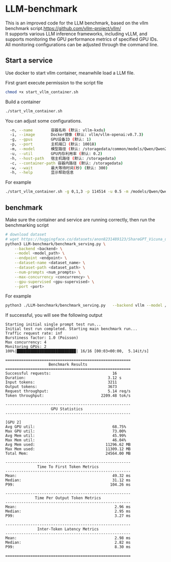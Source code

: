 # LLM-benchmark
This is an improved code for the LLM benchmark, based on the vllm benchmark script.https://github.com/vllm-project/vllm/  
It supports various LLM inference frameworks, including vLLM, and supports monitoring the GPU performance metrics of specified GPU IDs.  
All monitoring configurations can be adjusted through the command line.  

## Start a service  
Use docker to start vllm container, meanwhile load a LLM file.  

First grant execute permission to the script file
```bash
chmod +x start_vllm_container.sh
```
  Build a container
```bash
./start_vllm_container.sh
```
  You can adjust some configurations.  
```bash
  -n, --name        容器名称 (默认: vllm-kxdu)
  -i, --image       Docker镜像 (默认: vllm/vllm-openai:v0.7.3)
  -g, --gpus        GPU设备ID (默认: 1)
  -p, --port        主机端口 (默认: 10018)
  -m, --model       模型路径 (默认: /storagedata/common/models/Qwen/Qwen2_5-0_5B-Instruct)
  -u, --util        GPU内存利用率 (默认: 0.2)
  -h, --host-path   宿主机路径 (默认: /storagedata)
  -c, --container-path 容器内路径 (默认: /storagedata)
  -w, --wait        最大等待时间(秒) (默认: 300)
  -h, --help        显示帮助信息
```
For example
```bash
./start_vllm_container.sh -g 0,1,3 -p 114514 -u 0.5 -m /models/Qwen/Qwen2.5-7B-Instruct
```
  
## benchmark

Make sure the container and service are running correctly, then run the benchmarking script

```bash
# download dataset
# wget https://huggingface.co/datasets/anon8231489123/ShareGPT_Vicuna_unfiltered/resolve/main/ShareGPT_V3_unfiltered_cleaned_split.json
python3 LLM-benchmark/benchmark_serving.py \
    --backend <backend> \
    --model <model_path> \
    --endpoint <endpoint> \
    --dataset-name <dataset_name> \
    --dataset-path <dataset_path> \
    --num-prompts <num_prompts> \
    --max-concurrency <concurrency> \
    --gpu-supervised <gpu-supervised> \
    --port <port>
```
For example
```bash
python3 ./LLM-benchmark/benchmark_serving.py   --backend vllm --model /Qwen/Qwen2_5-0_5B-Instruct --endpoint /v1/completions --dataset-name sharegpt --dataset-path /storagedata/common/data/ShareGPT_V3_unfiltered_cleaned_split.json   --num-prompts 16 --max-concurrency 4 --gpu-supervised 2 --port 10018
```

If successful, you will see the following output

```
Starting initial single prompt test run...
Initial test run completed. Starting main benchmark run...
Traffic request rate: inf
Burstiness factor: 1.0 (Poisson)
Max concurrency: 4
Monitoring GPUs: 2
100%|██████████████████████████| 16/16 [00:03<00:00,  5.14it/s]

=======================================================
                   Benchmark Results                   
=======================================================
Successful requests:                           16
Duration:                                    3.12 s
Input tokens:                                3211
Output tokens:                               3673
Request throughput:                          5.14 req/s
Token throughput:                         2209.48 tok/s

-------------------------------------------------------
                    GPU Statistics                     
-------------------------------------------------------

[GPU 2]
Avg GPU util:                                  68.75%
Max GPU util:                                  73.00%
Avg Mem util:                                  45.99%
Max Mem util:                                  46.04%
Avg Mem used:                               11296.62 MB
Max Mem used:                               11309.12 MB
Total Mem:                                  24564.00 MB

-------------------------------------------------------
              Time To First Token Metrics              
-------------------------------------------------------
Mean:                                          49.32 ms
Median:                                        31.12 ms
P99:                                          104.26 ms

-------------------------------------------------------
             Time Per Output Token Metrics             
-------------------------------------------------------
Mean:                                           2.96 ms
Median:                                         2.95 ms
P99:                                            3.27 ms

-------------------------------------------------------
              Inter-Token Latency Metrics              
-------------------------------------------------------
Mean:                                           2.98 ms
Median:                                         2.82 ms
P99:                                            8.30 ms

=======================================================

```
